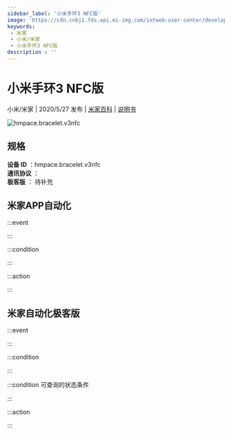 ```yaml
---
sidebar_label: '小米手环3 NFC版'
image: 'https://cdn.cnbj1.fds.api.mi-img.com/iotweb-user-center/developer_1679047652715nl7JAMbr.png?GalaxyAccessKeyId=AKVGLQWBOVIRQ3XLEW&Expires=9223372036854775807&Signature=BjXMEskupk0wggJXWSMPistW9PM='
keywords: 
 - 米家
 - 小米/米家
 - 小米手环3 NFC版
description : ''
---
```

# 小米手环3 NFC版

小米/米家 | 2020/5/27 发布 | [米家百科](https://home.mi.com/webapp/content/baike/product/index.html?model=hmpace.bracelet.v3nfc) | [说明书](https://home.mi.com/views/introduction.html?model=hmpace.bracelet.v3nfc&region=cn)

![hmpace.bracelet.v3nfc](https://cdn.cnbj1.fds.api.mi-img.com/iotweb-user-center/developer_1679047652715nl7JAMbr.png?GalaxyAccessKeyId=AKVGLQWBOVIRQ3XLEW&Expires=9223372036854775807&Signature=BjXMEskupk0wggJXWSMPistW9PM=)

## 规格  
> 
**设备 ID** ：hmpace.bracelet.v3nfc  
**通讯协议** ：  
**极客版**  ： 待补充 


## 米家APP自动化  

:::event  

:::

:::condition  

:::

:::action   

:::

## 米家自动化极客版  

:::event  

:::

:::condition  

:::

:::condition 可查询的状态条件  

:::

:::action  

:::

        
